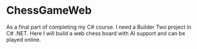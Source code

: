 # ChessGameWeb
As a final part of completing my C# course. I need a Builder Two project in C# .NET. Here I will build a web chess board with AI support and can be played online.
